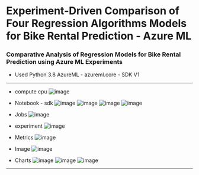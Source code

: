 
# Experiment-Driven Comparison of Four Regression Algorithms Models for Bike Rental Prediction - Azure ML 
### Comparative Analysis of Regression Models for Bike Rental Prediction using Azure ML Experiments

* Used Python 3.8 AzureML - azureml.core - SDK V1
  
------------------------------------------------------------------------------------------
- compute cpu
![image](https://github.com/user-attachments/assets/2cacaab3-5002-437d-89d1-ef0ada89a1e6)
- Notebook - sdk
![image](https://github.com/user-attachments/assets/fc7c3357-6523-466a-86bc-6254c16f0d60)
![image](https://github.com/user-attachments/assets/b880c266-6eda-4375-9006-113734bb0c4e)
![image](https://github.com/user-attachments/assets/6689fc33-3261-4d2e-9cbe-d839b98278a8)
![image](https://github.com/user-attachments/assets/89f2c368-a620-48ea-a44e-d5a2a46b0085)

 - Jobs
![image](https://github.com/user-attachments/assets/f8bcd366-d971-4f3a-844a-fd847be80b66)

- experiment
![image](https://github.com/user-attachments/assets/789383a6-2a9f-4440-925f-b7360b3d8c7d)
- Metrics
![image](https://github.com/user-attachments/assets/d84db244-0aa1-4c3d-aed7-46be9c9bb810)

- Image
![image](https://github.com/user-attachments/assets/053e6ea1-efc2-49ff-b01f-9bfb122c1fd1)
 - Charts
![image](https://github.com/user-attachments/assets/9eedb7fe-7565-441a-a3bf-190a96a64495)
![image](https://github.com/user-attachments/assets/47e48b6a-80a2-462c-9deb-8380a2464756)
![image](https://github.com/user-attachments/assets/7c32a949-8778-4e03-9388-7f4e9f462055)




-------------------------------------------------------------------------------------------------------
